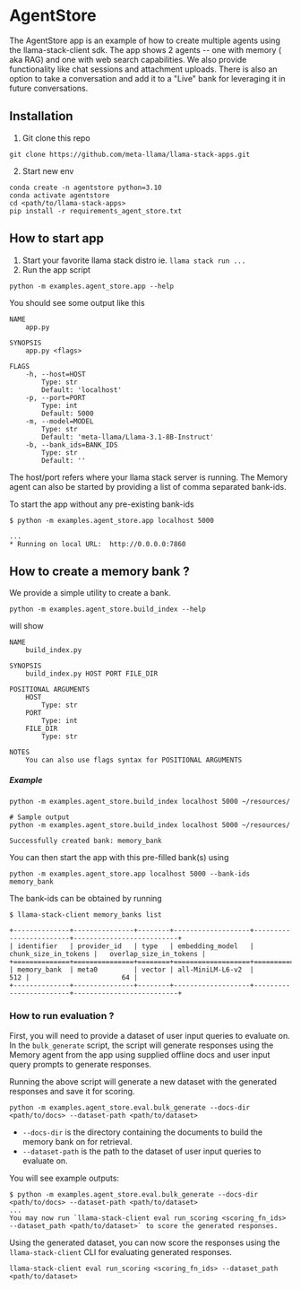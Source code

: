 # AgentStore

The AgentStore app is an example of how to create multiple agents using the llama-stack-client sdk.
The app shows 2 agents -- one with memory ( aka RAG) and one with web search capabilities.
We also provide functionality like chat sessions and attachment uploads.
There is also an option to take a conversation and add it to a "Live" bank for leveraging it in future conversations.

## Installation
1. Git clone this repo
```
git clone https://github.com/meta-llama/llama-stack-apps.git
```
2. Start new env
```
conda create -n agentstore python=3.10
conda activate agentstore
cd <path/to/llama-stack-apps>
pip install -r requirements_agent_store.txt
```

## How to start app
1. Start your favorite llama stack distro ie. `llama stack run ...`
2. Run the app script
```
python -m examples.agent_store.app --help
```
You should see some output like this
```
NAME
    app.py

SYNOPSIS
    app.py <flags>

FLAGS
    -h, --host=HOST
        Type: str
        Default: 'localhost'
    -p, --port=PORT
        Type: int
        Default: 5000
    -m, --model=MODEL
        Type: str
        Default: 'meta-llama/Llama-3.1-8B-Instruct'
    -b, --bank_ids=BANK_IDS
        Type: str
        Default: ''
```
The host/port refers where your llama stack server is running.
The Memory agent can also be started by providing a list of comma separated bank-ids.

To start the app without any pre-existing bank-ids
```
$ python -m examples.agent_store.app localhost 5000

...
* Running on local URL:  http://0.0.0.0:7860
```

## How to create a memory bank ?
We provide a simple utility to create a bank.
```
python -m examples.agent_store.build_index --help
```

will show
```
NAME
    build_index.py

SYNOPSIS
    build_index.py HOST PORT FILE_DIR

POSITIONAL ARGUMENTS
    HOST
        Type: str
    PORT
        Type: int
    FILE_DIR
        Type: str

NOTES
    You can also use flags syntax for POSITIONAL ARGUMENTS
```
##### Example
```
python -m examples.agent_store.build_index localhost 5000 ~/resources/

# Sample output
python -m examples.agent_store.build_index localhost 5000 ~/resources/

Successfully created bank: memory_bank
```
You can then start the app with this pre-filled bank(s) using
```
python -m examples.agent_store.app localhost 5000 --bank-ids memory_bank
```

The bank-ids can be obtained by running
```
$ llama-stack-client memory_banks list

+--------------+---------------+--------+-------------------+------------------------+--------------------------+
| identifier   | provider_id   | type   | embedding_model   |   chunk_size_in_tokens |   overlap_size_in_tokens |
+==============+===============+========+===================+========================+==========================+
| memory_bank  | meta0         | vector | all-MiniLM-L6-v2  |                    512 |                       64 |
+--------------+---------------+--------+-------------------+------------------------+--------------------------+
```

### How to run evaluation ?
First, you will need to provide a dataset of user input queries to evaluate on. In the `bulk_generate` script, the script will generate responses using the Memory agent from the app using supplied offline docs and user input query prompts to generate responses.

Running the above script will generate a new dataset with the generated responses and save it for scoring.

```
python -m examples.agent_store.eval.bulk_generate --docs-dir <path/to/docs> --dataset-path <path/to/dataset>
```
- `--docs-dir` is the directory containing the documents to build the memory bank on for retrieval.
- `--dataset-path` is the path to the dataset of user input queries to evaluate on.

You will see example outputs:

```
$ python -m examples.agent_store.eval.bulk_generate --docs-dir <path/to/docs> --dataset-path <path/to/dataset>
...
You may now run `llama-stack-client eval run_scoring <scoring_fn_ids> --dataset_path <path/to/dataset>` to score the generated responses.
```

Using the generated dataset, you can now score the responses using the `llama-stack-client` CLI for evaluating generated responses.

```
llama-stack-client eval run_scoring <scoring_fn_ids> --dataset_path <path/to/dataset>
```
